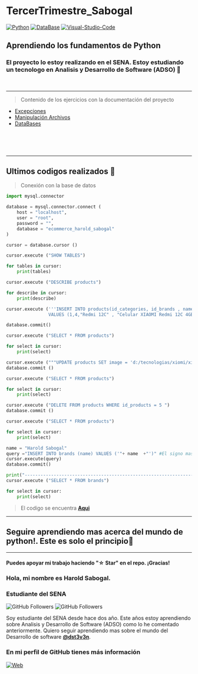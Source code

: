 # TercerTrimestre_Sabogal

[![Python](https://img.shields.io/badge/Python-1.11.3+-00B894?style=for-the-badge&logo=python&logoColor=00B894&labelColor=black)](https://www.mysql.com/)
[![DataBase](https://img.shields.io/badge/MySQL-1.11.3+-00B894?style=for-the-badge&logo=MySQL&logoColor=00B894&labelColor=black)](https://www.python.org/)
[![Visual-Studio-Code](https://img.shields.io/badge/visual_studio_code-1.78+-00B894?style=for-the-badge&logo=visual-studio-code&logoColor=00B894&labelColor=black)](https://code.visualstudio.com/)

## Aprendiendo los fundamentos de Python

### El proyecto lo estoy realizando en el SENA. Estoy estudiando un tecnologo en Analisis y Desarrollo de Software (ADSO) :green_heart:
<br>

--------

>Contenido de los ejercicios con la documentación del proyecto

* [Excepciones](./excepciones/ejercicioexp1.py)
* [Manipulación Archivos](./manipulacion_archivos)
* [DataBases](./DataBase)
  
<br>
<br>
<br>

--------
## **Ultimos codigos realizados** :green_heart:

>Conexión con la base de datos

```python
import mysql.connector

database = mysql.connector.connect (
    host = "localhost",
    user = "root",
    password = "",
    database = "ecommerce_harold_sabogal"
)

cursor = database.cursor ()

cursor.execute ("SHOW TABLES")

for tables in cursor:
    print(tables)

cursor.execute ("DESCRIBE products")

for describe in cursor:
    print(describe)

cursor.execute ('''INSERT INTO products(id_categories, id_brands , name, description , image , id_sellers) 
                VALUES (1,4,"Redmi 12C" , "Celular XIAOMI Redmi 12C 4GB + 128GB Verde","d:/tecnologia/xiomi/xiomi12c","1") ''')

database.commit()

cursor.execute ("SELECT * FROM products")

for select in cursor:
    print(select)

cursor.execute ("""UPDATE products SET image = 'd:/tecnologias/xiomi/xiomi12c.png' WHERE id_products=5""")
database.commit ()

cursor.execute ("SELECT * FROM products")

for select in cursor:
    print(select)

cursor.execute ("DELETE FROM products WHERE id_products = 5 ")
database.commit ()

cursor.execute ("SELECT * FROM products")

for select in cursor:
    print(select)

name = "Harold Sabogal"
query ="INSERT INTO brands (name) VALUES ('"+ name  +"')" #El signo mas es para concatenar
cursor.execute(query)
database.commit()

print("----------------------------------------------------------------------")
cursor.execute ("SELECT * FROM brands")

for select in cursor:
    print(select)
```
>El codigo se encuentra **[Aqui](./DataBase/DatabasePrueba1.py)**



------
## Seguire aprendiendo mas acerca del mundo de **python!**. Este es solo el principio:green_heart:

--------
#### Puedes apoyar mi trabajo haciendo "☆ Star" en el repo. ¡Gracias!

 ### Hola, mi nombre es Harold Sabogal.
### Estudiante del SENA

![GitHub Followers](https://img.shields.io/github/followers/dst3v3n?style=social)
![GitHub Followers](https://img.shields.io/github/stars/dst3v3n?style=social)

Soy estudiante del SENA desde hace dos año. Este años estoy aprendiendo sobre Analisis y Desarrollo de Software (ADSO) como lo he comentado anteriormente. Quiero seguir aprendiendo mas sobre el mundo del Desarrollo de software **[@dst3v3n](https://github.com/dst3v3n)**.

### En mi perfil de GitHub tienes más información

[![Web](https://img.shields.io/badge/Guthub-dst3v3n-00B894?style=for-the-badge&logo=github&logoColor=00B894&labelColor=black)](https://github.com/dst3v3n)

